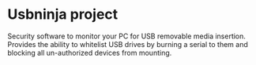 Usbninja project 
===================
Security software to monitor your PC for USB removable media insertion. Provides the ability to whitelist USB drives by burning a serial to them and blocking all un-authorized devices from mounting.